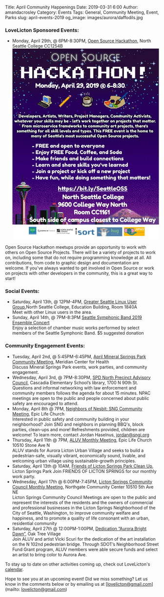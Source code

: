 Title: April Community Happenings
Date: 2019-03-31 6:00
Author: amandacrosley
Category: Events
Tags: General, Community Meeting, Event, Parks
slug: april-events-2019
og_image: images/aurora/daffodils.jpg

### LoveLicton Sponsored Events:
* Monday, April 29th, @ 6PM-8:30PM, [Open Source Hackathon](https://www.facebook.com/events/1701530073325722/), North Seattle College CC1254B<br />
[![Open Source Hackathon!](/images/events/2019/april/hackathon.jpg)](/images/events/2019/april/hackathon.jpg)

Open Source Hackathon meetups provide an opportunity to work with others on Open Source Projects. There will be a variety of projects to work on, including some that do not require programming knowledge at all. All contributions, from code to graphic design and documentation are welcome. If you've always wanted to get involved in Open Source or work on projects with other developers in the community, this is a great way to start!

### Social Events:

*    Saturday, April 13th, @ 12PM-4PM, [Greater Seattle Linux User Group](https://gslug.org/2019/03/20/general-meeting-on-april-13.html),North Seattle College, Education Building, Room 1840A<br /> Meet with other Linux users in the area.
*    Sunday, April 14th, @ 7PM-8:3PM [Seattle Symphonic Band 2019 Ensemble Concert](https://www.facebook.com/events/371829976993110/)<br />
Enjoy a selection of chamber music works performed by select members of the Seattle Symphonic Band. $5 suggested donation

### Community Engagement Events:
*   Tuesday, April 2nd, @ 5:45PM-6:45PM, [April Mineral Springs Park Community Meeting](https://www.facebook.com/events/392600414892031/), Meridian Center for Health<br />
Discuss Mineral Springs Park events, work parties, and community engagement.
*   Wednesday, April 3rd, @ 7PM-8:30PM, [SPD North Precinct Advisory Council](http://seattlenpac.blogspot.com/), Cascadia Elementary School’s library, 1700 N 90th St.<br />
Questions and informal networking with law enforcement and community members follows the agenda for about 15 minutes. NPAC meetings are open to the public and people concerned about public safety are encouraged to attend.
*   Monday, April 8th @ 7PM, [Neighbors of Nesbit: SNG Community Meeting](https://www.facebook.com/events/1011521999058585/), Epic Life Church<br />
Interested in public safety and community building in your neighborhood? Join SNG and neighbors in planning BBQ's, block parties, clean-ups and more! Refreshments provided, children are welcome! To learn more, contact Jordan Haselnus, jordan@sngi.org
*   Thursday, April 11th @ 7PM, [ALUV Monthly Meeting](https://www.facebook.com/AuroraLicton/), Epic Life Church 10510 Stone Ave N<br />
ALUV stands for Aurora Licton Urban Village and seeks to build a pedestrian-safe, visually vibrant, economically sound, livable, and welcoming urban village using sustainable-growth principles.
*   Saturday, April 13th @ 10AM, [Friends of Licton Springs Park Clean Up](https://lictonsprings.org/work_party.pdf),<br />
Licton Springs Park
Join FRIENDS OF LICTON SPRINGS for our monthly work party.
*   Wednesday, April 17th @ 6:00PM-7:45PM, [Licton Springs Community Council Monthly Meeting](https://www.facebook.com/events/2036858859769746/), Northgate Community Center 10510 5th Ave NE<br />
Licton Springs Community Council Meetings are open to the public and represent the interests of the residents and the owners of commercial and professional businesses in the Licton Springs Neighborhood of the City of Seattle, Washington, to improve community welfare and happiness, and to promote a quality of life consonant with an urban, residential community
*   Saturday, April 27th @ 12:00PM-1:00PM, [Dedication “Aurora Bright Dawn”](https://www.facebook.com/events/656037301496613/), Oak Tree Village<br />
Join ALUV and artist Vicki Scuri for the dedication of the art installation on the N 102nd pedestrian bridge. Through SDOT’s Neighborhood Street Fund Grant program, ALUV members were able secure funds and select an artist to bring color to Aurora Ave.

To stay up to date on other activities coming up, check out LoveLicton's [calendar](https://lovelicton.com/pages/community-calendar.html).

Hope to see you at an upcoming event!
Did we miss something? Let us know in the comments below or by emailing us at [lovelicton@gmail.com](mailto: lovelicton@gmail.com)
